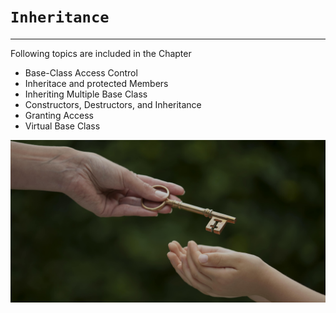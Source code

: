 # **`Inheritance`**
---
Following topics are included in the Chapter

* Base-Class Access Control
* Inheritace and protected Members
* Inheriting Multiple Base Class
* Constructors, Destructors, and Inheritance
* Granting Access
* Virtual Base Class

<!-- Logo -->
![Inheritance](https://github.com/kushagra414/Notes/blob/master/C%2B%2B%20notes/5%20Inheritance/inheritance.jpg)
